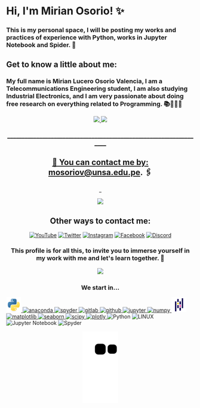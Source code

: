 # Hi, I'm Mirian Osorio! ✨


### This is my personal space, I will be posting my works and practices of experience with Python, works in Jupyter Notebook and Spider. 📌

## Get to know a little about me:
### My full name is Mirian Lucero Osorio Valencia, I am a Telecommunications Engineering student, I am also studying Industrial Electronics, and I am very passionate about doing free research on everything related to Programming. 📚👩‍🏫💕 

<div align="center">
  <a href="https://github.com/mirianosoriov">
  <img height="120em" src="https://github-readme-stats.vercel.app/api?username=mirianosoriov&show_icons=true&theme=dracula&include_all_commits=true&count_private=true"/>
  <img height="120em" src="https://github-readme-stats.vercel.app/api/top-langs/?username=mirianosoriov&layout=compact&langs_count=7&theme=dracula"/>
   
### ____________________________________________________________________ 
## 📩 You can contact me by: mosoriov@unsa.edu.pe. 🖇
_  
<div id='header' align='center'>
  <img src='https://s4.aconvert.com/convert/p3r68-cdx67/aecw3-g3qhk.webp' width='900'/>
  

 
## Other ways to contact me:

[![YouTube](https://img.shields.io/badge/YouTube-Mirian_Osorio-FF0000?style=for-the-badge&logo=youtube&logoColor=white&labelColor=101010)](https://youtube.com/channel/UC1WDCd-PpCVMOb6L2C_jPlA)
[![Twitter](https://img.shields.io/badge/Twitter-@Mirian_Osorio-1DA1F2?style=for-the-badge&logo=twitter&logoColor=white&labelColor=101010)](https://twitter.com/MirianO09280759?t=9wWcaGYAt4gm_jD_FA5Fug&s=09)
[![Instagram](https://img.shields.io/badge/Instagram-@mirian_osorio_-E4405F?style=for-the-badge&logo=instagram&logoColor=white&labelColor=101010)](https://www.instagram.com/mirian_osorio_/)
[![Facebook](https://img.shields.io/badge/Facebook-@Mirian.Osorio-1877F2?style=for-the-badge&logo=facebook&logoColor=white&labelColor=101010)](https://www.facebook.com/mirianlucero.osoriovalencia.1)
[![Discord](https://img.shields.io/badge/Discord-MIRIAN-5865F2?style=for-the-badge&logo=discord&logoColor=white&labelColor=101010)](https://discord.gg/j)
</br>
### This profile is for all this, to invite you to immerse yourself in my work with me and let's learn together. 💫
<div id='header' align='center'>
  <img src='https://media.giphy.com/media/idSEtVpsq0zpzKIhW1/giphy.gif' width='400'/>

### We start in...
<div align="center">
<p align="left"> <a href="https://www.python.org" target="_blank" rel="noreferrer"> <img src="https://raw.githubusercontent.com/devicons/devicon/master/icons/python/python-original.svg" alt="python" width="40" height="40"/> </a> <a height="40"/> </a> <a href="https://anaconda.org/" target="_blank" rel="noreferrer"> <img src="https://www.psych.mcgill.ca/labs/mogillab/anaconda2/pkgs/anaconda-navigator-1.4.3-py27_0/lib/python2.7/site-packages/anaconda_navigator/static/images/anaconda-icon-large-1.png" alt="anaconda" width="40" height="40"/> </a> <a href="https://www.spyder-ide.org/" target="_blank" rel="noreferrer"> <img src="https://www.nicepng.com/png/full/935-9355899_spyder-icon.png" alt="spyder" width="40" height="40"/> </a> <a href="https://about.gitlab.com/" target="_blank" rel="noreferrer"> <img src="https://cdn.worldvectorlogo.com/logos/gitlab.svg" alt="gitlab" width="40" height="40"/> </a> <a href="https://github.com/" target="_blank" rel="noreferrer"> <img src="https://cdn-icons-png.flaticon.com/512/25/25231.png" alt="github" width="40" height="40"/> </a> <a href="https://jupyter.org/" target="_blank" rel="noreferrer"> <img src="https://nodd3r.com/media/blog/1200px-Jupyter_logo.svg.png" alt="jupyter" width="40" height="40"/> </a> <a href="https://numpy.org/" target="_blank" rel="noreferrer"> <img src="https://seeklogo.com/images/N/numpy-logo-479C24EC79-seeklogo.com.png" alt="numpy" width="40" height="40"/> </a> <a href="https://pandas.pydata.org/" target="_blank" rel="noreferrer"> <img src="https://raw.githubusercontent.com/devicons/devicon/2ae2a900d2f041da66e950e4d48052658d850630/icons/pandas/pandas-original.svg" alt="pandas" width="40" height="40"/> </a> <a href="https://matplotlib.org/" target="_blank" rel="noreferrer"> <img src="https://upload.wikimedia.org/wikipedia/commons/thumb/0/01/Created_with_Matplotlib-logo.svg/2048px-Created_with_Matplotlib-logo.svg.png" alt="matplotlib" width="40" height="40"/> </a> <a href="https://seaborn.pydata.org/" target="_blank" rel="noreferrer"> <img src="https://seaborn.pydata.org/_images/logo-mark-lightbg.svg" alt="seaborn" width="40" height="40"/> </a> <a href="https://scipy.org/" target="_blank" rel="noreferrer"> <img src="https://scipy.org/images/logo.svg" alt="scipy" width="40" height="40"/> </a> <a href="https://plotly.com/" target="_blank" rel="noreferrer"> <img src="https://symbols.getvecta.com/stencil_92/6_plotly-icon.1827440fa5.jpg" alt="plotly" width="40" height="40"/> </a> <a  



![Python](https://img.shields.io/badge/python-1575F9?style=for-the-badge&logo=python&logoColor=white&labelColor=101010)
![LINUX](https://img.shields.io/badge/lINUX-232F3E?style=for-the-badge&logo=LINUX&logoColor=white&labelColor=101010) 
![Jupyter Notebook](https://img.shields.io/badge/Jupyter_Notebook-F7DF1E?style=for-the-badge&logo=jupyter&logoColor=white&labelColor=101010) 
![Spyder](https://img.shields.io/badge/Spyder-FF0000?style=for-the-badge&logo=spyder-IDE&logoColor=white&labelColor=101010)
</br>  

![Snake animation](https://github.com/rafaballerini/rafaballerini/blob/output/github-contribution-grid-snake.svg)

</div>
   

  
  
<!--
**mirianosoriov/mirianosoriov** is a ✨ _special_ ✨ repository because its `README.md` (this file) appears on your GitHub profile.
[![Python](https://img.shields.io/badge/python-1575F9?style=for-the-badge&logo=python&logoColor=white&labelColor=101010)]
(https://www.python.org/)
  
[![LINUX](https://img.shields.io/badge/lINUX-232F3E?style=for-the-badge&logo=LINUX&logoColor=white&labelColor=101010)]
(https://www.linux.org/)
  
[![Jupyter Notebook](https://img.shields.io/badge/Jupyter_Notebook-F7DF1E?style=for-the-badge&logo=jupyter&logoColor=white&labelColor=101010)]
(https://jupyter.org/)
  
[![Spyder](https://img.shields.io/badge/Spyder-FF0000?style=for-the-badge&logo=spyder-IDE&logoColor=white&labelColor=101010)]
(https://www.spyder-ide.org/)
</br>  

Here are some ideas to get you started:
- ✨ I study at the National University of San Agustín
- 😄 You can contact me by: mosoriov@unsa.edu.pe
- 🔭 I’m currently working on ...
- 🌱 I’m currently learning ...
- 👯 I’m looking to collaborate on ...
- 🤔 I’m looking for help with ...
- 💬 Ask me about ...
- 📫 How to reach me: ...
- 😄 Pronouns: ...
- ⚡ Fun fact: ...
-->

